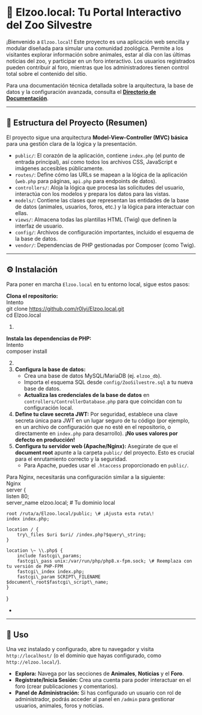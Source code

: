 # **🐘 Elzoo.local: Tu Portal Interactivo del Zoo Silvestre**

¡Bienvenido a `Elzoo.local`\! Este proyecto es una aplicación web sencilla y modular diseñada para simular una comunidad zoológica. Permite a los visitantes explorar información sobre animales, estar al día con las últimas noticias del zoo, y participar en un foro interactivo. Los usuarios registrados pueden contribuir al foro, mientras que los administradores tienen control total sobre el contenido del sitio.

Para una documentación técnica detallada sobre la arquitectura, la base de datos y la configuración avanzada, consulta el [**Directorio de Documentación**](https://www.google.com/search?q=DOCUMENTACION.md).

---

## **📂 Estructura del Proyecto (Resumen)**

El proyecto sigue una arquitectura **Model-View-Controller (MVC) básica** para una gestión clara de la lógica y la presentación.

* `public/`: El corazón de la aplicación, contiene `index.php` (el punto de entrada principal), así como todos los archivos CSS, JavaScript e imágenes accesibles públicamente.  
* `routes/`: Define cómo las URLs se mapean a la lógica de la aplicación (`web.php` para páginas, `api.php` para endpoints de datos).  
* `controllers/`: Aloja la lógica que procesa las solicitudes del usuario, interactúa con los modelos y prepara los datos para las vistas.  
* `models/`: Contiene las clases que representan las entidades de la base de datos (animales, usuarios, foros, etc.) y la lógica para interactuar con ellas.  
* `views/`: Almacena todas las plantillas HTML (Twig) que definen la interfaz de usuario.  
* `config/`: Archivos de configuración importantes, incluido el esquema de la base de datos.  
* `vendor/`: Dependencias de PHP gestionadas por Composer (como Twig).

---

## **⚙️ Instalación**

Para poner en marcha `Elzoo.local` en tu entorno local, sigue estos pasos:

**Clona el repositorio:**  
 Intento  
git clone https://github.com/r0lyi/Elzoo.local.git  
cd Elzoo.local

1. 

**Instala las dependencias de PHP:**  
 Intento  
composer install

2.   
3. **Configura la base de datos:**  
   * Crea una base de datos MySQL/MariaDB (ej. `elzoo_db`).  
   * Importa el esquema SQL desde `config/ZooSilvestre.sql` a tu nueva base de datos.  
   * **Actualiza las credenciales de la base de datos** en `controllers/ControllerDatabase.php` para que coincidan con tu configuración local.  
4. **Define tu clave secreta JWT:** Por seguridad, establece una clave secreta única para JWT en un lugar seguro de tu código (por ejemplo, en un archivo de configuración que no esté en el repositorio, o directamente en `index.php` para desarrollo). **¡No uses valores por defecto en producción\!**  
5. **Configura tu servidor web (Apache/Nginx):** Asegúrate de que el **document root** apunte a la carpeta `public/` del proyecto. Esto es crucial para el enrutamiento correcto y la seguridad.  
   * Para Apache, puedes usar el `.htaccess` proporcionado en `public/`.

Para Nginx, necesitarás una configuración similar a la siguiente:  
 Nginx  
server {  
    listen 80;  
    server\_name elzoo.local; \# Tu dominio local

    root /ruta/a/Elzoo.local/public; \# ¡Ajusta esta ruta\!  
    index index.php;

    location / {  
        try\_files $uri $uri/ /index.php?$query\_string;  
    }

    location \~ \\.php$ {  
        include fastcgi\_params;  
        fastcgi\_pass unix:/var/run/php/php8.x-fpm.sock; \# Reemplaza con tu versión de PHP-FPM  
        fastcgi\_index index.php;  
        fastcgi\_param SCRIPT\_FILENAME $document\_root$fastcgi\_script\_name;  
    }  
}

* 

---

## **🚀 Uso**

Una vez instalado y configurado, abre tu navegador y visita `http://localhost/` (o el dominio que hayas configurado, como `http://elzoo.local/`).

* **Explora:** Navega por las secciones de **Animales**, **Noticias** y el **Foro**.  
* **Regístrate/Inicia Sesión:** Crea una cuenta para poder interactuar en el foro (crear publicaciones y comentarios).  
* **Panel de Administración:** Si has configurado un usuario con rol de administrador, podrás acceder al panel en `/admin` para gestionar usuarios, animales, foros y noticias.
